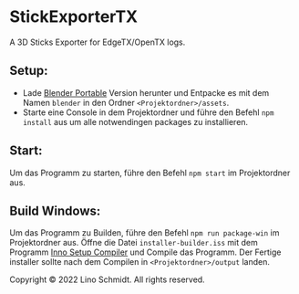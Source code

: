 # StickExporterTX

A 3D Sticks Exporter for EdgeTX/OpenTX logs.

Setup:
------
- Lade [Blender Portable](https://www.blender.org/download) Version herunter und Entpacke es mit dem Namen `blender` in den Ordner `<Projektordner>/assets`.
- Starte eine Console in dem Projektordner und führe den Befehl `npm install` aus um alle notwendingen packages zu installieren.

Start:
------
Um das Programm zu starten, führe den Befehl `npm start` im Projektordner aus.

Build Windows:
------
Um das Programm zu Builden, führe den Befehl `npm run package-win` im Projektordner aus.
Öffne die Datei `installer-builder.iss` mit dem Programm [Inno Setup Compiler](https://jrsoftware.org/isdl.php#stable) und Compile das Programm.
Der Fertige installer sollte nach dem Compilen in `<Projektordner>/output` landen.


Copyright © 2022 Lino Schmidt. All rights reserved.